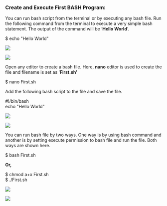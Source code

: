 ### Create and Execute First BASH Program:

You can run bash script from the terminal or by executing any bash file. Run the following command from the terminal to execute a very simple bash statement. The output of the command will be ‘**Hello World**’.

$ echo "Hello World"

![](https://linuxhint.com/wp-content/uploads/2018/07/h.png)

![](https://linuxhint.com/wp-content/uploads/2018/07/h.png)

Open any editor to create a bash file. Here, **nano** editor is used to create the file and filename is set as ‘**First.sh’**

$ nano First.sh

Add the following bash script to the file and save the file.

#!/bin/bash  
echo "Hello World"

![](https://linuxhint.com/wp-content/uploads/2018/07/h1.png)

![](https://linuxhint.com/wp-content/uploads/2018/07/h1.png)

You can run bash file by two ways. One way is by using bash command and another is by setting execute permission to bash file and run the file. Both ways are shown here.

$ bash First.sh

**Or,**

$ chmod a+x First.sh  
$ ./First.sh

![](https://linuxhint.com/wp-content/uploads/2018/07/h2.png)

![](https://linuxhint.com/wp-content/uploads/2018/07/h2.png)

